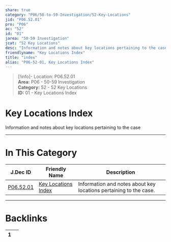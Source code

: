 ```yaml
---  
share: true  
category: "P06/50-to-59-Investigation/52-Key-Locations"  
jid: "P06.52.01"  
pro: "P06"  
ac: "52"  
id: "01"  
jarea: "50-59 Investigation"  
jcat: "52 Key Locations"  
desc: "Information and notes about key locations pertaining to the case."  
friendlyname: "Key Locations Index"  
title: "index"  
alias: "P06-52-01, Key Locations Index"  
---  
```

>[!info]- Location: P06.52.01  
>**Area:** P06 - 50-59 Investigation  
>**Category:** 52 - 52 Key Locations  
>**ID:** 01 - Key Locations Index  
  
# Key Locations Index  
  
Information and notes about key locations pertaining to the case  
   
  
  
---  
# In This Category  
  
| J.Dec ID                                                                                         | Friendly Name                                                                                              | Description                                                       |  
| ------------------------------------------------------------------------------------------------ | ---------------------------------------------------------------------------------------------------------- | ----------------------------------------------------------------- |  
| [P06.52.01](index.md#) | [Key Locations Index](index.md#) | Information and notes about key locations pertaining to the case. |  
  
  
---  
# Backlinks  
<div><table class="dataview table-view-table"><thead class="table-view-thead"><tr class="table-view-tr-header"><th class="table-view-th"><span></span><span class="dataview small-text">1</span></th><th class="table-view-th"><span></span></th></tr></thead><tbody class="table-view-tbody"></tbody></table></div>